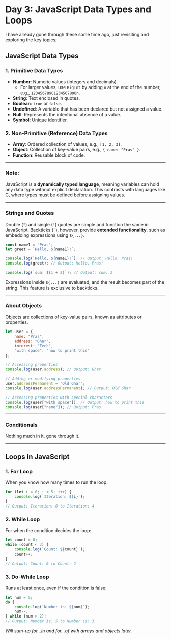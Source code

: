 # Day 3: JavaScript Data Types and Loops
I have already gone through these some time ago, just revisiting and 
exploring the key topics; 
## **JavaScript Data Types**

### **1. Primitive Data Types**
- **Number**: Numeric values (integers and decimals).
  - For larger values, use `BigInt` by adding `n` at the end of the number, e.g., `12345678901234567890n`.
- **String**: Text enclosed in quotes.
- **Boolean**: `true` or `false`.
- **Undefined**: A variable that has been declared but not assigned a value.
- **Null**: Represents the intentional absence of a value.
- **Symbol**: Unique identifier.

### **2. Non-Primitive (Reference) Data Types**
- **Array**: Ordered collection of values, e.g., `[1, 2, 3]`.
- **Object**: Collection of key-value pairs, e.g., `{ name: "Pras" }`.
- **Function**: Reusable block of code.

---

### Note:
JavaScript is a **dynamically typed language**, meaning variables can hold any data type without explicit declaration. This contrasts with languages like C, where types must be defined before assigning values.

---

### Strings and Quotes
Double (`"`) and single (`'`) quotes are simple and function the same in JavaScript. Backticks (`` ` ``), however, provide **extended functionality**, such as embedding expressions using `${...}`.

```javascript
const name1 = "Pras";
let greet = `Hello, ${name1}!`;

console.log(`Hello, ${name1}!`); // Output: Hello, Pras!
console.log(greet); // Output: Hello, Pras!

console.log(`sum: ${1 + 2}`); // Output: sum: 3
```

Expressions inside `${...}` are evaluated, and the result becomes part of the string. This feature is exclusive to backticks.

---

### About Objects
Objects are collections of key-value pairs, known as attributes or properties.

```javascript
let user = {
    name: "Pras",
    address: "Ghar",
    interest: "Tech",
    "with space": "how to print this"
};

// Accessing properties
console.log(user.address); // Output: Ghar

// Adding or modifying properties
user.addressPermanent = "Old Ghar";
console.log(user.addressPermanent); // Output: Old Ghar

// Accessing properties with special characters
console.log(user["with space"]); // Output: how to print this
console.log(user["name"]); // Output: Pras
```

---

### Conditionals
Nothing much in it, gone through it.

---

## **Loops in JavaScript**

### **1. For Loop**
When you know how many times to run the loop:

```javascript
for (let i = 0; i < 5; i++) {
    console.log(`Iteration: ${i}`);
}
// Output: Iteration: 0 to Iteration: 4
```

### **2. While Loop**
For when the condition decides the loop:

```javascript
let count = 0;
while (count < 3) {
    console.log(`Count: ${count}`);
    count++;
}
// Output: Count: 0 to Count: 2
```

### **3. Do-While Loop**
Runs at least once, even if the condition is false:

```javascript
let num = 5;
do {
    console.log(`Number is: ${num}`);
    num--;
} while (num > 2);
// Output: Number is: 5 to Number is: 3
```
*Will sum-up for...in and for...of with arrays and objects later.*